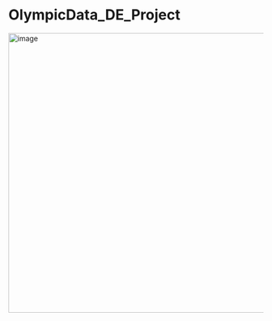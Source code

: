 # OlympicData_DE_Project
<img width="1097" height="552" alt="image" src="https://github.com/user-attachments/assets/0243fc39-268d-4b89-a11b-275ae28c9621" />

